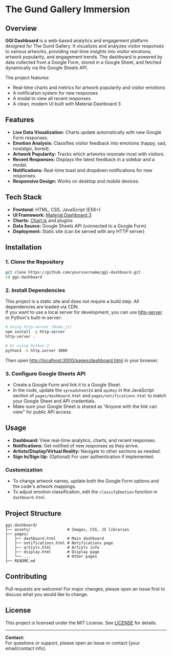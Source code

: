 # The Gund Gallery Immersion

## Overview

**GGI Dashboard** is a web-based analytics and engagement platform designed for The Gund Gallery. It visualizes and analyzes visitor responses to various artworks, providing real-time insights into visitor emotions, artwork popularity, and engagement trends. The dashboard is powered by data collected from a Google Form, stored in a Google Sheet, and fetched dynamically via the Google Sheets API.

The project features:
- Real-time charts and metrics for artwork popularity and visitor emotions
- A notification system for new responses
- A modal to view all recent responses
- A clean, modern UI built with Material Dashboard 3

## Features

- **Live Data Visualization:** Charts update automatically with new Google Form responses.
- **Emotion Analysis:** Classifies visitor feedback into emotions (happy, sad, nostalgic, bored).
- **Artwork Popularity:** Tracks which artworks resonate most with visitors.
- **Recent Responses:** Displays the latest feedback in a sidebar and a modal.
- **Notifications:** Real-time toast and dropdown notifications for new responses.
- **Responsive Design:** Works on desktop and mobile devices.

## Tech Stack

- **Frontend:** HTML, CSS, JavaScript (ES6+)
- **UI Framework:** [Material Dashboard 3](https://www.creative-tim.com/product/material-dashboard)
- **Charts:** [Chart.js](https://www.chartjs.org/) and plugins
- **Data Source:** Google Sheets API (connected to a Google Form)
- **Deployment:** Static site (can be served with any HTTP server)

## Installation

### 1. Clone the Repository

```bash
git clone https://github.com/yourusername/ggi-dashboard.git
cd ggi-dashboard
```

### 2. Install Dependencies

This project is a static site and does not require a build step. All dependencies are loaded via CDN.  
If you want to use a local server for development, you can use [http-server](https://www.npmjs.com/package/http-server) or Python's built-in server:

```bash
# Using http-server (Node.js)
npm install -g http-server
http-server .

# Or using Python 3
python3 -m http.server 3000
```

Then open [http://localhost:3000/pages/dashboard.html](http://localhost:3000/pages/dashboard.html) in your browser.

### 3. Configure Google Sheets API

- Create a Google Form and link it to a Google Sheet.
- In the code, update the `spreadsheetId` and `apiKey` in the JavaScript section of `pages/dashboard.html` and `pages/notifications.html` to match your Google Sheet and API credentials.
- Make sure your Google Sheet is shared as "Anyone with the link can view" for public API access.

## Usage

- **Dashboard:** View real-time analytics, charts, and recent responses.
- **Notifications:** Get notified of new responses as they arrive.
- **Artists/Display/Virtual Reality:** Navigate to other sections as needed.
- **Sign In/Sign Up:** (Optional) For user authentication if implemented.

### Customization

- To change artwork names, update both the Google Form options and the code's artwork mappings.
- To adjust emotion classification, edit the `classifyEmotion` function in `dashboard.html`.

## Project Structure

```
ggi-dashboard/
├── assets/                # Images, CSS, JS libraries
├── pages/
│   ├── dashboard.html     # Main dashboard
│   ├── notifications.html # Notifications page
│   ├── artists.html       # Artists info
│   ├── display.html       # Display page
│   └── ...                # Other pages
├── README.md
```

## Contributing

Pull requests are welcome! For major changes, please open an issue first to discuss what you would like to change.

## License

This project is licensed under the MIT License. See [LICENSE](LICENSE) for details.

---

**Contact:**  
For questions or support, please open an issue or contact [your email/contact info].
